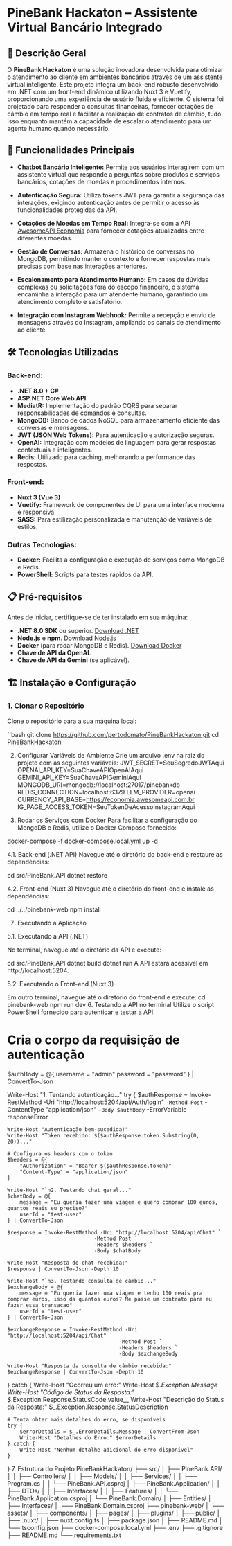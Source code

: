 # PineBank Hackaton – Assistente Virtual Bancário Integrado


## 📖 Descrição Geral

O **PineBank Hackaton** é uma solução inovadora desenvolvida para otimizar o atendimento ao cliente em ambientes bancários através de um assistente virtual inteligente. Este projeto integra um back-end robusto desenvolvido em .NET com um front-end dinâmico utilizando Nuxt 3 e Vuetify, proporcionando uma experiência de usuário fluida e eficiente. O sistema foi projetado para responder a consultas financeiras, fornecer cotações de câmbio em tempo real e facilitar a realização de contratos de câmbio, tudo isso enquanto mantém a capacidade de escalar o atendimento para um agente humano quando necessário.

## 🚀 Funcionalidades Principais

- **Chatbot Bancário Inteligente:** Permite aos usuários interagirem com um assistente virtual que responde a perguntas sobre produtos e serviços bancários, cotações de moedas e procedimentos internos.
  
- **Autenticação Segura:** Utiliza tokens JWT para garantir a segurança das interações, exigindo autenticação antes de permitir o acesso às funcionalidades protegidas da API.
  
- **Cotações de Moedas em Tempo Real:** Integra-se com a API [AwesomeAPI Economia](https://economia.awesomeapi.com.br/) para fornecer cotações atualizadas entre diferentes moedas.
  
- **Gestão de Conversas:** Armazena o histórico de conversas no MongoDB, permitindo manter o contexto e fornecer respostas mais precisas com base nas interações anteriores.
  
- **Escalonamento para Atendimento Humano:** Em casos de dúvidas complexas ou solicitações fora do escopo financeiro, o sistema encaminha a interação para um atendente humano, garantindo um atendimento completo e satisfatório.
  
- **Integração com Instagram Webhook:** Permite a recepção e envio de mensagens através do Instagram, ampliando os canais de atendimento ao cliente.

## 🛠 Tecnologias Utilizadas

### Back-end:

- **.NET 8.0 + C#**
- **ASP.NET Core Web API**
- **MediatR:** Implementação do padrão CQRS para separar responsabilidades de comandos e consultas.
- **MongoDB:** Banco de dados NoSQL para armazenamento eficiente das conversas e mensagens.
- **JWT (JSON Web Tokens):** Para autenticação e autorização seguras.
- **OpenAI:** Integração com modelos de linguagem para gerar respostas contextuais e inteligentes.
- **Redis:** Utilizado para caching, melhorando a performance das respostas.

### Front-end:

- **Nuxt 3 (Vue 3)**
- **Vuetify:** Framework de componentes de UI para uma interface moderna e responsiva.
- **SASS:** Para estilização personalizada e manutenção de variáveis de estilos.

### Outras Tecnologias:

- **Docker:** Facilita a configuração e execução de serviços como MongoDB e Redis.
- **PowerShell:** Scripts para testes rápidos da API.

## 📋 Pré-requisitos

Antes de iniciar, certifique-se de ter instalado em sua máquina:

- **.NET 8.0 SDK** ou superior. [Download .NET](https://dotnet.microsoft.com/download/dotnet/8.0)
- **Node.js** e **npm**. [Download Node.js](https://nodejs.org/)
- **Docker** (para rodar MongoDB e Redis). [Download Docker](https://www.docker.com/get-started)
- **Chave de API da OpenAI**.
- **Chave de API da Gemini** (se aplicável).

## 🏗️ Instalação e Configuração

### 1. Clonar o Repositório

Clone o repositório para a sua máquina local:

``bash
git clone https://github.com/pertodomato/PineBankHackaton.git
cd PineBankHackaton

2. Configurar Variáveis de Ambiente
Crie um arquivo .env na raiz do projeto com as seguintes variáveis:
JWT_SECRET=SeuSegredoJWTAqui
OPENAI_API_KEY=SuaChaveAPIOpenAIAqui
GEMINI_API_KEY=SuaChaveAPIGeminiAqui
MONGODB_URI=mongodb://localhost:27017/pinebankdb
REDIS_CONNECTION=localhost:6379
LLM_PROVIDER=openai
CURRENCY_API_BASE=https://economia.awesomeapi.com.br
IG_PAGE_ACCESS_TOKEN=SeuTokenDeAcessoInstagramAqui

4. Rodar os Serviços com Docker
Para facilitar a configuração do MongoDB e Redis, utilize o Docker Compose fornecido:

docker-compose -f docker-compose.local.yml up -d


4.1. Back-end (.NET API)
Navegue até o diretório do back-end e restaure as dependências:

cd src/PineBank.API
dotnet restore

4.2. Front-end (Nuxt 3)
Navegue até o diretório do front-end e instale as dependências:

cd ../../pinebank-web
npm install

7. Executando a Aplicação
   
5.1. Executando a API (.NET)

No terminal, navegue até o diretório da API e execute:

cd src/PineBank.API
dotnet build
dotnet run
A API estará acessível em http://localhost:5204.

5.2. Executando o Front-end (Nuxt 3)

Em outro terminal, navegue até o diretório do front-end e execute:
cd pinebank-web
npm run dev
6. Testando a API no terminal
Utilize o script PowerShell fornecido para autenticar e testar a API:
# Cria o corpo da requisição de autenticação
$authBody = @{
    username = "admin"
    password = "password"
} | ConvertTo-Json

Write-Host "1. Tentando autenticação..."
try {
    $authResponse = Invoke-RestMethod -Uri "http://localhost:5204/api/Auth/login" `
                                    -Method Post `
                                    -ContentType "application/json" `
                                    -Body $authBody `
                                    -ErrorVariable responseError

    Write-Host "Autenticação bem-sucedida!"
    Write-Host "Token recebido: $($authResponse.token.Substring(0, 20))..."

    # Configura os headers com o token
    $headers = @{
        "Authorization" = "Bearer $($authResponse.token)"
        "Content-Type" = "application/json"
    }

    Write-Host "`n2. Testando chat geral..."
    $chatBody = @{
        message = "Eu queria fazer uma viagem e quero comprar 100 euros, quantos reais eu preciso?"
        userId = "test-user"
    } | ConvertTo-Json

    $response = Invoke-RestMethod -Uri "http://localhost:5204/api/Chat" `
                                -Method Post `
                                -Headers $headers `
                                -Body $chatBody

    Write-Host "Resposta do chat recebida:"
    $response | ConvertTo-Json -Depth 10

    Write-Host "`n3. Testando consulta de câmbio..."
    $exchangeBody = @{
        message = "Eu queria fazer uma viagem e tenho 100 reais pra comprar euros, isso da quantos euros? Me passe um contrato para eu fazer essa transacao"
        userId = "test-user"
    } | ConvertTo-Json

    $exchangeResponse = Invoke-RestMethod -Uri "http://localhost:5204/api/Chat" `
                                        -Method Post `
                                        -Headers $headers `
                                        -Body $exchangeBody

    Write-Host "Resposta da consulta de câmbio recebida:"
    $exchangeResponse | ConvertTo-Json -Depth 10

} catch {
    Write-Host "Ocorreu um erro:"
    Write-Host $_.Exception.Message
    Write-Host "Código de Status da Resposta:" $_.Exception.Response.StatusCode.value__
    Write-Host "Descrição do Status da Resposta:" $_.Exception.Response.StatusDescription
    
    # Tenta obter mais detalhes do erro, se disponíveis
    try {
        $errorDetails = $_.ErrorDetails.Message | ConvertFrom-Json
        Write-Host "Detalhes do Erro:" $errorDetails
    } catch {
        Write-Host "Nenhum detalhe adicional do erro disponível"
    }
} 
7. Estrutura do Projeto
PineBankHackaton/
├── src/
│   ├── PineBank.API/
│   │   ├── Controllers/
│   │   ├── Models/
│   │   ├── Services/
│   │   ├── Program.cs
│   │   └── PineBank.API.csproj
│   ├── PineBank.Application/
│   │   ├── DTOs/
│   │   ├── Interfaces/
│   │   ├── Features/
│   │   └── PineBank.Application.csproj
│   └── PineBank.Domain/
│       ├── Entities/
│       ├── Interfaces/
│       └── PineBank.Domain.csproj
├── pinebank-web/
│   ├── assets/
│   ├── components/
│   ├── pages/
│   ├── plugins/
│   ├── public/
│   ├── .nuxt/
│   ├── nuxt.config.ts
│   ├── package.json
│   ├── README.md
│   └── tsconfig.json
├── docker-compose.local.yml
├── .env
├── .gitignore
├── README.md
└── requirements.txt
